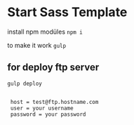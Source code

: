 # Start Sass Template

install npm modüles
<code>npm i </code>

to make it work
<code>gulp </code>

## for deploy ftp server

<code>gulp deploy</code>

```

 host = test@ftp.hostname.com
 user = your username
 password = your password

```

